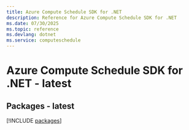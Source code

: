 ```yaml
---
title: Azure Compute Schedule SDK for .NET
description: Reference for Azure Compute Schedule SDK for .NET
ms.date: 07/30/2025
ms.topic: reference
ms.devlang: dotnet
ms.service: computeschedule
---
```

# Azure Compute Schedule SDK for .NET - latest
## Packages - latest
[!INCLUDE [packages](compute-schedule-index.md)]